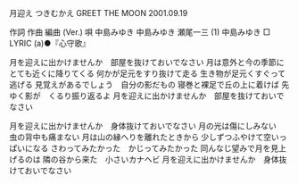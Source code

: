 月迎え
つきむかえ
GREET THE MOON
2001.09.19


作詞  作曲  編曲 (Ver.)   唄
中島みゆき   中島みゆき   瀬尾一三 (1)  中島みゆき
□ LYRIC (a)●『心守歌』

月を迎えに出かけませんか　部屋を抜けておいでなさい
月は意外と今の季節にとても近くに降りてくる
何かが足元をすり抜けて走る
生き物が足元くすぐって逃げる
見覚えがあるでしょう　自分の影だもの
寝巻と裸足で丘の上に着けば
先ゆく影が　くるり振り返るよ
月を迎えに出かけませんか　部屋を抜けておいでなさい

月を迎えに出かけませんか　身体抜けておいでなさい
月の光は傷にしみない　虫の背中も痛まない
月は山の縁へりを離れたときから
少しずつふやけて空いっぱいになる
さわってみたかった　かじってみたかった
同んなじ望みで月を見上げるのは
隣の谷から来た　小さいカナヘビ
月を迎えに出かけませんか　身体抜けておいでなさい